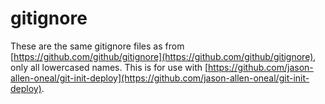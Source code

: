 # gitignore

These are the same gitignore files as from [https://github.com/github/gitignore](https://github.com/github/gitignore), only all lowercased names. This is for use with [https://github.com/jason-allen-oneal/git-init-deploy](https://github.com/jason-allen-oneal/git-init-deploy).